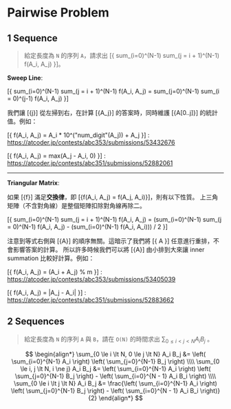 # Pairwise Problem

## 1 Sequence

> 給定長度為 `N` 的序列 `A`，請求出 [{ sum_(i=0)^(N-1) sum_(j = i + 1)^(N-1) f(A_i, A_j) }]。

**Sweep Line**:

[{ sum_(i=0)^(N-1) sum_(j = i + 1)^(N-1) f(A_i, A_j) = sum_(j=0)^(N-1) sum_(i = 0)^(j-1) f(A_i, A_j) }]

我們讓 [{j}] 從左掃到右，在計算 [{A_j}] 的答案時，同時維護 [{A[0..j]}] 的統計值。例如：

[{ f(A_i, A_j) = A_i * 10^("num_digit"(A_j)) + A_j }] : 
    <https://atcoder.jp/contests/abc353/submissions/53432676>

[{ f(A_i, A_j) = max(A_j - A_i, 0) }] : 
    <https://atcoder.jp/contests/abc351/submissions/52882061>

---

**Triangular Matrix**:

如果 [{f}] 滿足**交換律**，即 [{f(A_i, A_j) = f(A_j, A_i)}]，則有以下性質。
上三角矩陣（不含對角線）是整個矩陣扣除對角線再除二。

[{ sum_(i=0)^(N-1) sum_(j = i + 1)^(N-1) f(A_i, A_j) = (sum_(i=0)^(N-1) sum_(j = 0)^(N-1) f(A_i, A_j) - (sum_(i=0)^(N-1) f(A_i, A_i))) / 2 }]

注意到等式右側與 [{A}] 的順序無關。這暗示了我們將 [{ A }] 任意進行重排，不會影響答案的計算。
所以許多時候我們可以將 [{A}] 由小排到大來讓 inner summation 比較好計算。例如：

[{ f(A_i, A_j) = (A_i + A_j) % m }] : 
<https://atcoder.jp/contests/abc353/submissions/53405039>

[{ f(A_i, A_j) = |A_j - A_i| }] : 
<https://atcoder.jp/contests/abc351/submissions/52883662>


## 2 Sequences

> 給定長度為 `N` 的序列 `A` 與 `B`，請在 `O(N)` 的時間求出 $\sum_{0 \le i < j < N} A_i B_j$ 。

$$
\begin{align*}
\sum_{0 \le i \lt N, 0 \le j \lt N} A_i B_j &= \left( \sum_{i=0}^{N-1} A_i \right) \left( \sum_{j=0}^{N-1} B_j \right)
\\\\
\sum_{0 \le i, j \lt N, i \ne j} A_i B_j &= \left( \sum_{i=0}^{N-1} A_i \right) \left( \sum_{j=0}^{N-1} B_j \right) - \left( \sum_{i=0}^{N - 1} A_i B_i \right)
\\\\
\sum_{0 \le i \lt j \lt N} A_i B_j &= \frac{\left( \sum_{i=0}^{N-1} A_i \right) \left( \sum_{j=0}^{N-1} B_j \right) - \left( \sum_{i=0}^{N - 1} A_i B_i \right)}{2}
\end{align*}
$$
